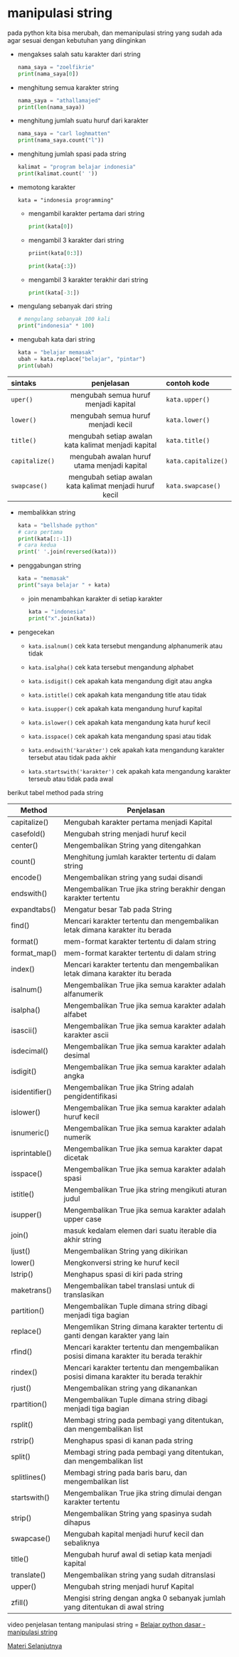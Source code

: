 # manipulasi string

pada python kita bisa merubah, dan memanipulasi string yang sudah ada agar sesuai dengan kebutuhan yang diinginkan


- mengakses salah satu karakter dari string

    ```python
    nama_saya = "zoelfikrie"
    print(nama_saya[0])
    ```

- menghitung semua karakter string

    ```python
    nama_saya = "athallamajed"
    print(len(nama_saya))
    ```

- menghitung jumlah suatu huruf dari karakter

    ```python
    nama_saya = "carl loghmatten"
    print(nama_saya.count("l"))
    ```

- menghitung jumlah spasi pada string

    ```python
    kalimat = "program belajar indonesia"
    print(kalimat.count(' '))
    ```

- memotong karakter

    ```
    kata = "indonesia programming"
    ```

    - mengambil karakter pertama dari string
        ```python
        print(kata[0])
        ```
    
    - mengambil 3 karakter dari string
        ```python
        priint(kata[0:3])
        ```
        ```python
        print(kata{:3})
        ```
    
    - mengambil 3 karakter terakhir dari string
        ```python
        print(kata[-3:])
        ```
    
- mengulang sebanyak dari string
    ```python
    # mengulang sebanyak 100 kali
    print("indonesia" * 100)
    ```

- mengubah kata dari string

    ```python
    kata = "belajar memasak"
    ubah = kata.replace("belajar", "pintar")
    print(ubah)
    ```

|sintaks       | penjelasan                             | contoh kode       |
|:--        | :--:                                      | :--               |
| ``uper()``| mengubah semua huruf menjadi kapital      | ``kata.upper()``  |
| ``lower()``| mengubah semua huruf menjadi kecil       | ``kata.lower()``  |
| ``title()``| mengubah setiap awalan kata kalimat menjadi kapital | ``kata.title()``|
| ``capitalize()`` | mengubah awalan huruf utama menjadi kapital | ``kata.capitalize()`` |
| ``swapcase()``| mengubah setiap awalan kata kalimat menjadi huruf kecil | ``kata.swapcase()``|

- membalikkan string

    ```python
    kata = "bellshade python"
    # cara pertama
    print(kata[::-1])
    # cara kedua
    print(' '.join(reversed(kata)))
    ```

- penggabungan string

    ```python
    kata = "memasak"
    print("saya belajar " + kata)
    ```
    
    - join
        menambahkan karakter di setiap karakter
        ```python
        kata = "indonesia"
        print("x".join(kata))
        ```

- pengecekan

    - ``kata.isalnum()``
        cek kata tersebut mengandung alphanumerik atau tidak
    
    - ``kata.isalpha()``
        cek kata tersebut mengandung alphabet
        
    - ``kata.isdigit()``
        cek apakah kata mengandung digit atau angka

    - ``kata.istitle()``
        cek apakah kata mengandung title atau tidak

    - ``kata.isupper()``
        cek apakah kata mengandung huruf kapital
    
    - ``kata.islower()``
        cek apakah kata mengandung kata huruf kecil
    
    - ``kata.isspace()``
        cek apakah kata mengandung spasi atau tidak

    - ``kata.endswith('karakter')``
        cek apakah kata mengandung karakter tersebut atau tidak pada akhir
    
    - ``kata.startswith('karakter')``
        cek apakah kata mengandung karakter terseub atau tidak pada awal
        
berikut tabel method pada string

| Method         | Penjelasan                                                                                    |
|----------------|-----------------------------------------------------------------------------------------------|
| capitalize()   | Mengubah karakter pertama menjadi Kapital                                                     |
| casefold()     | Mengubah string menjadi huruf kecil                                                           |
| center()       | Mengembalikan String yang ditengahkan                                                         |
| count()        | Menghitung jumlah karakter tertentu di dalam string                                           |
| encode()       | Mengembalikan string yang sudai disandi                                                       |
| endswith()     | Mengembalikan True jika string berakhir dengan karakter tertentu                              |
| expandtabs()   | Mengatur besar Tab pada String                                                                |
| find()         | Mencari karakter tertentu dan mengembalikan letak dimana karakter itu berada                  |
| format()       | mem-format karakter tertentu di dalam string                                                  |
| format_map()   | mem-format karakter tertentu di dalam string                                                  |
| index()        | Mencari karakter tertentu dan mengembalikan letak dimana karakter itu berada                  |
| isalnum()      | Mengembalikan True jika semua karakter adalah alfanumerik                                     |
| isalpha()      | Mengembalikan True jika semua karakter adalah alfabet                                         |
| isascii()      | Mengembalikan True jika semua karakter adalah karakter ascii                                  |
| isdecimal()    | Mengembalikan True jika semua karakter adalah desimal                                         |
| isdigit()      | Mengembalikan True jika semua karakter adalah angka                                           |
| isidentifier() | Mengembalikan True jika String adalah pengidentifikasi                                        |
| islower()      | Mengembalikan True jika semua karakter adalah huruf kecil                                     |
| isnumeric()    | Mengembalikan True jika semua karakter adalah numerik                                         |
| isprintable()  | Mengembalikan True jika semua karakter dapat dicetak                                          |
| isspace()      | Mengembalikan True jika semua karakter adalah spasi                                           |
| istitle()      | Mengembalikan True jika string mengikuti aturan judul                                         |
| isupper()      | Mengembalikan True jika semua karakter adalah upper case                                      |
| join()         | masuk kedalam elemen dari suatu iterable dia akhir string                                     |
| ljust()        | Mengembalikan String yang dikirikan                                                           |
| lower()        | Mengkonversi string ke huruf kecil                                                            |
| lstrip()       | Menghapus spasi di kiri pada string                                                           |
| maketrans()    | Mengembalikan tabel translasi untuk di translasikan                                           |
| partition()    | Mengembalikan Tuple dimana string dibagi menjadi tiga bagian                                  |
| replace()      | Mengemlikan String dimana karakter tertentu di ganti dengan karakter yang lain                |
| rfind()        | Mencari karakter tertentu dan mengembalikan posisi dimana karakter itu berada terakhir        |
| rindex()       | Mencari karakter tertentu dan mengembalikan posisi dimana karakter itu berada terakhir        |
| rjust()        | Mengembalikan string yang dikanankan                                                          |
| rpartition()   | Mengembalikan Tuple dimana string dibagi menjadi tiga bagian                                  |
| rsplit()       | Membagi string pada pembagi yang ditentukan, dan mengembalikan list                           |
| rstrip()       | Menghapus spasi di kanan pada string                                                          |
| split()        | Membagi string pada pembagi yang ditentukan, dan mengembalikan list                           |
| splitlines()   | Membagi string pada baris baru, dan mengembalikan list                                        |
| startswith()   | Mengembalikan True jika string dimulai dengan karakter tertentu                               |
| strip()        | Mengembalikan String yang spasinya sudah dihapus                                              |
| swapcase()     | Mengubah kapital menjadi huruf kecil dan sebaliknya                                           |
| title()        | Mengubah huruf awal di setiap kata menjadi kapital                                            |
| translate()    | Mengembalikan string yang sudah ditranslasi                                                   |
| upper()        | Mengubah string menjadi huruf Kapital                                                         |
| zfill()        | Mengisi string dengan angka 0 sebanyak jumlah yang ditentukan di awal string                  |

video penjelasan tentang manipulasi string = [Belajar python dasar - manipulasi string](https://www.youtube.com/watch?v=ORda-LwrEwE&list=PLZS-MHyEIRo59lUBwU-XHH7Ymmb04ffOY&index=18)

[Materi Selanjutnya](../12_exception)